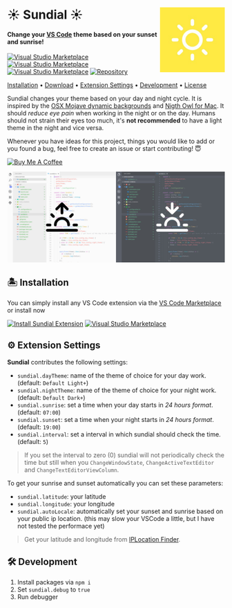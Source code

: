 <h1 align="left">
  <img align="right" src="assets/icon.jpg" width="150">
  <b>☀️ Sundial ☀️</b>
</h1>

#### Change your [VS Code](https://code.visualstudio.com/) theme based on your sunset and sunrise!

[![Visual Studio Marketplace](https://img.shields.io/vscode-marketplace/d/muuvmuuv.vscode-sundial.svg?style=flat)](https://marketplace.visualstudio.com/items?itemName=muuvmuuv.vscode-sundial)
[![Visual Studio Marketplace](https://img.shields.io/vscode-marketplace/r/muuvmuuv.vscode-sundial.svg?style=flat)](https://marketplace.visualstudio.com/items?itemName=muuvmuuv.vscode-sundial)
[![Visual Studio Marketplace](https://img.shields.io/vscode-marketplace/v/muuvmuuv.vscode-sundial.svg?style=flat)](https://marketplace.visualstudio.com/items?itemName=muuvmuuv.vscode-sundial)
[![Repository](https://david-dm.org/muuvmuuv/vscode-sundial.svg)](https://marketplace.visualstudio.com/items?itemName=muuvmuuv.vscode-sundial)

[Installation](#:desert_island:-installation) •
[Download](https://github.com/muuvmuuv/vscode-sundial/releases) •
[Extension Settings](#:gear:-extension-settings) •
[Development](#:hammer_and_wrench:-development) •
[License](LICENSE)

Sundial changes your theme based on your day and night cycle. It is inspired by the [OSX Mojave dynamic backgrounds](https://www.apple.com/de/macos/mojave/) and [Nigth Owl for Mac](https://nightowl.kramser.xyz/). It should _reduce eye pain_ when working in the night or on the day. Humans should not strain their eyes too much, it's **not recommended** to have a light theme in the night and vice versa.

Whenever you have ideas for this project, things you would like to add or you found a bug, feel free to create an issue or start contributing! 😇

<a href="https://www.buymeacoffee.com/devmuuv" target="_blank">
  <img src="https://www.buymeacoffee.com/assets/img/custom_images/orange_img.png" alt="Buy Me A Coffee">
</a>
<br>

![VSCode Sundial](assets/banner.jpg)

## :desert_island: Installation

You can simply install any VS Code extension via the [VS Code Marketplace](https://marketplace.visualstudio.com/items?itemName=muuvmuuv.vscode-sundial) or install now

[![Install Sundial Extension](https://img.shields.io/badge/install-vscode_extension-blue.svg?style=for-the-badge)](vscode:extension/muuvmuuv.vscode-sundial)
[![Visual Studio Marketplace](https://img.shields.io/vscode-marketplace/v/muuvmuuv.vscode-sundial.svg?style=flat)](https://marketplace.visualstudio.com/items?itemName=muuvmuuv.vscode-sundial)


## :gear: Extension Settings

**Sundial** contributes the following settings:

* `sundial.dayTheme`: name of the theme of choice for your day work. (default: `Default Light+`)
* `sundial.nightTheme`: name of the theme of choice for your night work. (default: `Default Dark+`)
* `sundial.sunrise`: set a time when your day starts in _24 hours format_. (default: `07:00`)
* `sundial.sunset`: set a time when your night starts in _24 hours format_. (default: `19:00`)
* `sundial.interval`: set a interval in which sundial should check the time. (default: `5`)

> If you set the interval to zero (0) sundial will not periodically check the time but still
> when you `ChangeWindowState`, `ChangeActiveTextEditor` and `ChangeTextEditorViewColumn`.

To get your sunrise and sunset automatically you can set these parameters:

* `sundial.latitude`: your latitude
* `sundial.longitude`: your longitude
* `sundial.autoLocale`: automatically set your sunset and sunrise based on your public ip location. (this may slow your VSCode a little, but I have not tested the performace yet)

> Get your latitude and longitude from [IPLocation Finder](https://www.iplocation.net/).

## :hammer_and_wrench: Development

1. Install packages via `npm i`
2. Set `sundial.debug` to `true`
3. Run debugger